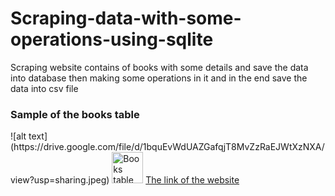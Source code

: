 # Scraping-data-with-some-operations-using-sqlite
Scraping website contains of books with some details and save the data into database then making some operations in it and in the end save the data into csv file
<h3>Sample of the books table</h3>
![alt text](https://drive.google.com/file/d/1bquEvWdUAZGafqjT8MvZzRaEJWtXzNXA/view?usp=sharing.jpeg)
<img scr="https://drive.google.com/file/d/1bquEvWdUAZGafqjT8MvZzRaEJWtXzNXA/view?usp=sharing" alt="Books table" width="50" hight="100">
<a href="https://books.toscrape.com">The link of the website</a>
